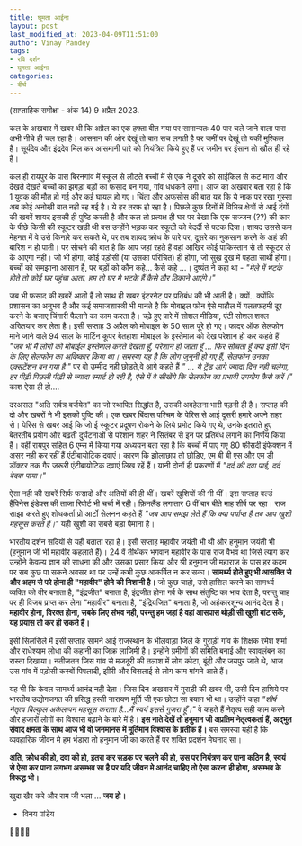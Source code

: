 ```yaml
---
title: घूमता आईना
layout: post
last_modified_at: 2023-04-09T11:51:00
author: Vinay Pandey
tags:
- रवि दर्शन
- घूमता आईना
categories:
- दीर्घ
---
```

(साप्ताहिक समीक्षा - अंक 14)
9 अप्रैल 2023.

कल के अखबार में खबर थी कि अप्रैल का एक हफ्ता बीत गया पर सामान्यतः 40 पार चले जाने वाला पारा अभी नीचे ही चल रहा है। आसमान की ओर देखूं तो बात सच लगती है पर जमीं पर देखूं तो यकीं मुश्किल है। सूर्यदेव और इंद्रदेव मिल कर आसमानी पारे को नियंत्रित किये हुए हैं पर जमीन पर इंसान तो खौल ही रहे हैं। 

कल ही रायपुर के पास बिरनगांव में स्कूल से लौटते बच्चों में से एक ने दूसरे को साईकिल से कट मारा और देखते देखते बच्चों का झगड़ा बड़ों का फसाद बन गया, गांव धधकने लगा। आज का अखबार बता रहा है कि 1 युवक की मौत हो गई और कई घायल हो गए। चिंता और अफसोस की बात यह कि ये नाक पर रखा गुस्सा अब कोई अनोखी बात नही रह गई है। ये हर तरफ हो रहा है। पिछले कुछ दिनों में विभिन्न क्षेत्रों से आई दंगों की खबरें शायद इसकी ही पुष्टि करती है और कल तो प्रत्यक्ष ही घर पर देखा कि एक सज्जन (??) की कार के पीछे किसी की स्कूटर खड़ी थी बस उन्होंने भड़क कर स्कूटी को बेदर्दी से पटक दिया। शायद उससे कम मेहनत में वे उसे किनारे कर सकते थे, पर तब शायद  क्रोध के पारे पर, दूसरे का नुकसान करने के अहं की बारिश न हो पाती। पर सोचने की बात है कि आप जहां रहते हैं वहां आखिर कोई पाकिस्तान से तो स्कूटर ले के आएगा नही। जो भी होगा, कोई पड़ोसी (या उसका परिचित) ही होगा, जो सुख दुख में पहला साथी होगा। बच्चों को समझाना आसान है, पर बड़ों को कौन कहे... कैसे कहे ...। दुष्यंत ने कहा था -
*"मेले में भटके होते तो कोई घर पहुंचा आता,*
*हम तो घर मे भटके हैं कैसे ठौर ठिकाने आएंगे।"*

जब भी फसाद की खबरें आती हैं तो साथ ही खबर इंटरनेट पर प्रतिबंध की भी आती है। क्यों.. क्योंकि प्रशासन का अनुभव है और कई समाजशास्त्री भी मानते है कि मोबाइल फोन ऐसे माहौल में गलतफहमी दूर करने के बजाए चिंगारी फैलाने का काम करता है। चढ़े हुए पारे में सोशल मीडिया, एंटी सोशल शक्ल अख्तियार कर लेता है। इसी सप्ताह 3 अप्रैल को मोबाइल के 50 साल पूरे हो गए। फादर ऑफ सेलफोन माने जाने वाले 94 साल के मार्टिन कूपर बेतहाशा मोबाइल के इस्तेमाल को देख परेशान हो कर कहते हैं *"जब भी मैं लोगों को मोबाईल इस्तेमाल करते देखता हूँ, परेशान हो जाता हूँ ... फिर सोचता हूँ क्या इसी दिन के लिए सेलफोन का अविष्कार किया था। समस्या यह है कि लोग जुनूनी हो गए हैं, सेलफोन उनका एक्सटेंशन बन गया है "*  पर वो उम्मीद नही छोड़ते,वे आगे कहते हैं *" ... ये ट्रेंड आगे ज्यादा दिन नही चलेगा, हर पीढ़ी पिछली पीढ़ी से ज्यादा स्मार्ट हो रही है, ऐसे में वे सीखेंगे कि सेलफोन का प्रभावी उपयोग कैसे करें।"* काश ऐसा ही हो.... 

दरअसल "अति सर्वत्र वर्जयेत" का जो स्थापित सिद्धांत है, उसकी अवहेलना भारी पड़नी ही है। सप्ताह की दो और खबरों ने भी इसकी पुष्टि की। एक खबर बिंदास पश्चिम के पेरिस से आई दूसरी हमारे अपने शहर से। पेरिस से खबर आई कि जो ई स्कूटर प्रदूषण रोकने के लिये प्रमोट किये गए थे, उनके इतराते हुए बेतरतीब प्रयोग और बढ़ती दुर्घटनाओं से परेशान शहर ने सितंबर से इन पर प्रतिबंध लगाने का निर्णय किया है। वहीं रायपुर सहित 6 एम्स में किया गया अध्ययन बता रहा है कि बच्चों में पाए गए 80 फीसदी इंफेक्शन में असर नही कर रहीं हैं एंटीबायोटिक दवाएं। कारण कि झोलाछाप तो छोड़िए, एम बी बी एस और एम डी डॉक्टर तक गैर जरूरी एंटीबायोटिक दवाएं लिख रहें हैं। यानी दोनों ही प्रकरणों में *"दर्द की दवा पाई, दर्द बेदवा पाया।"* 

ऐसा नही की खबरें सिर्फ फसादों और अतियों की ही थीं। खबरें खुशियों की भी थीं। इस सप्ताह वर्ल्ड हैपिनेस इंडेक्स की ताजा रिपोर्ट भी चर्चा में रही। फ़िनलैंड लगातार 6 वीं बार बीते माह शीर्ष पर रहा। राज साझा करते हुए शोधकर्ता प्रो आर्टो सेलनन कहते हैं *"जब आप समझ लेते हैं कि क्या पर्याप्त है तब आप खुशी महसूस करते हैं।"*  यही खुशी का सबसे बड़ा पैमाना है। 

भारतीय दर्शन सदियों से यही बताता रहा है। इसी सप्ताह महावीर जयंती भी थी और हनुमान जयंती भी (हनुमान जी भी महावीर कहलाते हैं)। 24 वें तीर्थंकर भगवान महावीर के पास राज वैभव था जिसे त्याग कर उन्होंने कैवल्य ज्ञान की साधना की और उसका प्रसार किया और श्री हनुमान जी महाराज के पास हर कदम पर सब कुछ पा सकने अवसर था पर उन्हें कभी कुछ आकर्षित न कर सका। **सामर्थ्य होते हुए भी आसक्ति से और अहम से परे होना ही "महावीर" होने की निशानी है।** जो कुछ चाहो, उसे हासिल करने का सामर्थ्य व्यक्ति को वीर बनाता है, "इंद्रजीत" बनाता है, इंद्रजीत होना गर्व के साथ संतुष्टि का भाव देता है, परन्तु चाह पर ही विजय प्राप्त कर लेना "महावीर" बनाता है, "इंद्रियजित" बनाता है, जो अहंकारशून्य आनंद देता है। **महावीर होना, विरक्त होना, सबके लिए संभव नही, परन्तु हम जहां है वहां आसपास थोड़ी सी खुशी बांट सकें, यह प्रयास तो कर ही सकते हैं।**  

इसी सिलसिले में इसी सप्ताह सामने आई राजस्थान के भीलवाड़ा जिले के गुराड़ी गांव के शिक्षक रमेश शर्मा और राधेश्याम लोधा की कहानी का जिक्र लाजिमी है। इन्होंने ग्रमीणों की समिति बनाई और स्वावलंबन का रास्ता दिखाया। नतीजतन जिस गांव से  मजदूरी की तलाश में लोग कोटा, बूंदी और जयपुर जाते थे, आज उस गांव में पड़ोसी कस्बों पिपलादी, झीरी और बिसलाई से लोग काम मांगने आते हैं। 

यह भी कि केवल सामर्थ्य आनंद नही देता। जिस दिन अखबार में गुराड़ी की खबर थी, उसी दिन हाशिये पर भारतीय उद्योगजगत की प्रसिद्ध हस्ती नारायण मूर्ति जी एक छोटा सा बयान भी था। उन्होंने कहा *"शीर्ष नेतृत्व बिल्कुल अकेलापन महसूस कराता है...मैं स्वयं इससे गुजरा हूँ।"* वे कहते हैं नेतृत्व सही काम करने और हजारों लोगों का विश्वास बढ़ाने के बारे में है। **इस नाते देखें तो हनुमान जी अप्रतिम नेतृत्वकर्ता हैं, अद्भुत संवाद क्षमता के साथ आज भी वो जनमानस में मूर्तिमान विश्वास के प्रतीक हैं।** बस समस्या यही है कि व्यवहारिक जीवन मे हम भंडारा तो हनुमान जी का करते हैं पर शक्ति प्रदर्शन मेघनाद सा।

**अति, क्रोध की हो, दवा की हो, इतरा कर सड़क पर चलने की हो, उस पर नियंत्रण कर पाना कठिन है, स्वयं से ऐसा कर पाना लगभग असम्भव सा है पर यदि जीवन मे आनंद चाहिए तो ऐसा करना ही होगा, असम्भव के विरूद्ध भी।** 

खुदा खैर करे और राम जी भला ...
**जय हो।**

- विनय पांडेय

🙏🌷🌷🙏


